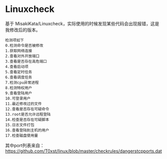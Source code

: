 # Linuxcheck
基于 MisakiKata/Linuxcheck，实际使用的时候发现某些代码会出现报错，这是我修改后的版本。
```
检测项如下
0.检测命令是否被修改
1.获取网络连接
2.查看对外开放端口
3.查看是否存在高危端口
4.查看启动项
5.查看定时任务
6.查看调度任务
7.检测cpu异常进程
8.检测特权用户
9.查看登陆用户
10.可登录用户
11.最近修改过的文件
12.查看是否存在可疑命令
13.root是否允许远程登陆
14.检查是否存在可疑脚本
15.日志文件打包
16.查看登陆到主机的用户
17.检查磁盘使用量
```

其中port列表来自：
https://github.com/T0xst/linux/blob/master/checkrules/dangerstcpports.dat
